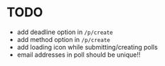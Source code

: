 # TODO

- add deadline option in `/p/create`
- add method option in `/p/create`
- add loading icon while submitting/creating polls
- email addresses in poll should be unique!!
